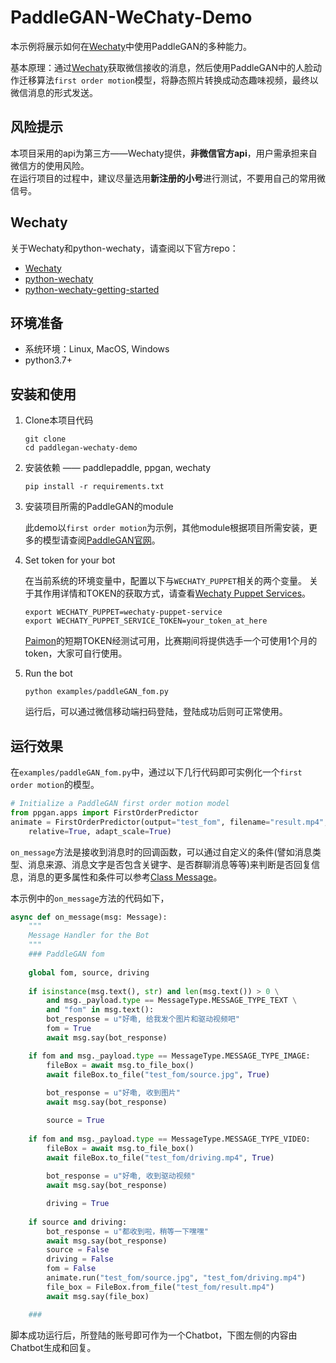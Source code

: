 # PaddleGAN-WeChaty-Demo

本示例将展示如何在[Wechaty](https://github.com/Wechaty/wechaty)中使用PaddleGAN的多种能力。

基本原理：通过[Wechaty](https://github.com/Wechaty/wechaty)获取微信接收的消息，然后使用PaddleGAN中的人脸动作迁移算法`first order motion`模型，将静态照片转换成动态趣味视频，最终以微信消息的形式发送。

## 风险提示

本项目采用的api为第三方——Wechaty提供，**非微信官方api**，用户需承担来自微信方的使用风险。  
在运行项目的过程中，建议尽量选用**新注册的小号**进行测试，不要用自己的常用微信号。

## Wechaty

关于Wechaty和python-wechaty，请查阅以下官方repo：
- [Wechaty](https://github.com/Wechaty/wechaty)
- [python-wechaty](https://github.com/wechaty/python-wechaty)
- [python-wechaty-getting-started](https://github.com/wechaty/python-wechaty-getting-started/blob/master/README.md)


## 环境准备

- 系统环境：Linux, MacOS, Windows
-  python3.7+


## 安装和使用

1. Clone本项目代码

   ```shell
   git clone 
   cd paddlegan-wechaty-demo
   ```

2. 安装依赖 —— paddlepaddle, ppgan, wechaty

   ```shell
   pip install -r requirements.txt
   ```

3. 安装项目所需的PaddleGAN的module

    此demo以`first order motion`为示例，其他module根据项目所需安装，更多的模型请查阅[PaddleGAN官网](https://github.com/PaddlePaddle/PaddleGAN)。

4. Set token for your bot

    在当前系统的环境变量中，配置以下与`WECHATY_PUPPET`相关的两个变量。
    关于其作用详情和TOKEN的获取方式，请查看[Wechaty Puppet Services](https://wechaty.js.org/docs/puppet-services/)。

    ```shell
    export WECHATY_PUPPET=wechaty-puppet-service
    export WECHATY_PUPPET_SERVICE_TOKEN=your_token_at_here
    ```

    [Paimon](https://wechaty.js.org/docs/puppet-services/paimon/)的短期TOKEN经测试可用，比赛期间将提供选手一个可使用1个月的token，大家可自行使用。

4. Run the bot

   ```shell
   python examples/paddleGAN_fom.py
   ```
   运行后，可以通过微信移动端扫码登陆，登陆成功后则可正常使用。

## 运行效果

在`examples/paddleGAN_fom.py`中，通过以下几行代码即可实例化一个`first order motion`的模型。

```python
# Initialize a PaddleGAN first order motion model
from ppgan.apps import FirstOrderPredictor
animate = FirstOrderPredictor(output="test_fom", filename="result.mp4",\
    relative=True, adapt_scale=True)
```

`on_message`方法是接收到消息时的回调函数，可以通过自定义的条件(譬如消息类型、消息来源、消息文字是否包含关键字、是否群聊消息等等)来判断是否回复信息，消息的更多属性和条件可以参考[Class Message](https://github.com/Wechaty/wechaty#3-class-message)。  

本示例中的`on_message`方法的代码如下，

```python
async def on_message(msg: Message):
    """
    Message Handler for the Bot
    """
    ### PaddleGAN fom
    
    global fom, source, driving
    
    if isinstance(msg.text(), str) and len(msg.text()) > 0 \
        and msg._payload.type == MessageType.MESSAGE_TYPE_TEXT \
        and "fom" in msg.text():
        bot_response = u"好嘞, 给我发个图片和驱动视频吧"
        fom = True
        await msg.say(bot_response)

    if fom and msg._payload.type == MessageType.MESSAGE_TYPE_IMAGE:
        fileBox = await msg.to_file_box()
        await fileBox.to_file("test_fom/source.jpg", True)
        
        bot_response = u"好嘞, 收到图片"
        await msg.say(bot_response)

        source = True
        
    if fom and msg._payload.type == MessageType.MESSAGE_TYPE_VIDEO:
        fileBox = await msg.to_file_box()
        await fileBox.to_file("test_fom/driving.mp4", True)
        
        bot_response = u"好嘞, 收到驱动视频"
        await msg.say(bot_response)

        driving = True
       
    if source and driving:
        bot_response = u"都收到啦，稍等一下嘿嘿"
        await msg.say(bot_response)
        source = False
        driving = False
        fom = False
        animate.run("test_fom/source.jpg", "test_fom/driving.mp4")
        file_box = FileBox.from_file("test_fom/result.mp4")
        await msg.say(file_box)

    ###    

```

脚本成功运行后，所登陆的账号即可作为一个Chatbot，下图左侧的内容由Chatbot生成和回复。

